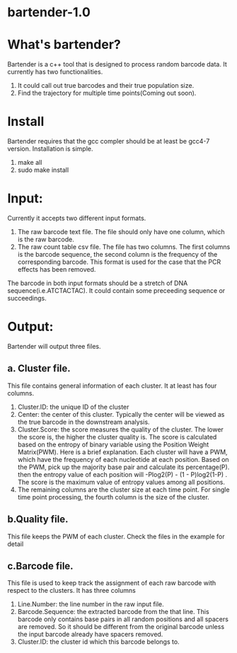 # bartender-1.0

# What's bartender?

Bartender is a c++ tool that is designed to process random barcode data. It currently has two functionalities. 

1. It could call out true barcodes and their true population size.
2. Find the trajectory for multiple time points(Coming out soon).

# Install
 Bartender requires that the gcc compler should be at least be gcc4-7 version. Installation is simple.
 1. make all
 2. sudo make install

# Input:
 Currently it accepts two different input formats. 
  1. The raw barcode text file. The file should only have one column, which is the raw barcode. 
  2. The raw count table csv file. The file has two columns. The first columns is the barcode sequence, the second column is the frequency of the corresponding barcode. This format is used for the case that the PCR effects has been removed.

The barcode in both input formats should be a stretch of DNA sequence(i.e.ATCTACTAC). It could contain some preceeding sequence or succeedings. 

# Output:
Bartender will output three files. 

## a. Cluster file.
   
This file contains general information of each cluster. It at least has four columns.
  1. Cluster.ID: the unique ID of the cluster
  2. Center: the center of this cluster. Typically the center will be viewed as the true barcode in the downstream analysis.
  3. Cluster.Score: the score measures the quality of the cluster. The lower the score is, the higher the cluster quality is. The score is calculated based on the entropy of binary variable using the Position Weight Matrix(PWM). Here is a brief explanation. Each cluster will have a PWM, which have the frequency of each nucleotide at each position. Based on the PWM, pick up the majority base pair and calculate its percentage(P). then the entropy value of each position will -Plog2(P) - (1 - P)log2(1-P) . The score is the maximum value of entropy values among all positions.
  4. The remaining columns are the cluster size at each time point. For single time point processing, the fourth column is the size of the cluster.

## b.Quality file.
This file keeps the PWM of each cluster. Check the files in the example for detail

## c.Barcode file.

This file is used to keep track the assignment of each raw barcode with respect to the clusters. It has three columns
  1. Line.Number: the line number in the raw input file.
  2. Barcode.Sequence: the extracted barcode from the that line. This barcode only contains base pairs in all random positions and all spacers are removed. So it should be different from the original barcode unless the input barcode already have spacers removed.
  3. Cluster.ID: the cluster id which this barcode belongs to.
